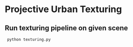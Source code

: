 # Projective Urban Texturing

## Run texturing pipeline on given scene
<code> python texturing.py </code>
